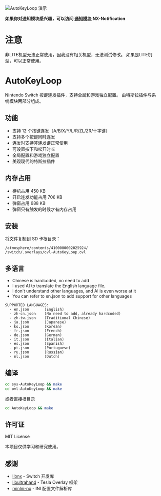 
![AutoKeyLoop 演示](image/demo-autokey.gif)

**如果你对通知模块感兴趣，可以访问 [通知模块](https://github.com/TOM-BadEN/NX-Notification) NX-Notification**

# 注意

非LITE机型无法正常使用，因我没有相关机型，无法测试修改。
如果是LITE机型，可以正常使用。

# AutoKeyLoop

Nintendo Switch 按键连发插件，支持全局和游戏独立配置。
由特斯拉插件与系统模块两部分组成。

## 功能

- 支持 12 个按键连发（A/B/X/Y/L/R/ZL/ZR/十字键）
- 支持多个按键同时连发
- 连发时支持非连发键正常使用
- 可设置按下和松开时长
- 全局配置和游戏独立配置
- 美观现代的特斯拉插件

## 内存占用

- 待机占用 450 KB
- 开启连发功能占用 706 KB
- 弹窗占用 688 KB
- 弹窗只有触发的时候才有内存占用

## 安装

将文件复制到 SD 卡根目录：
```
/atmosphere/contents/4100000002025924/
/switch/.overlays/ovl-AutoKeyLoop.ovl
```

## 多语言

- Chinese is hardcoded, no need to add
- I used AI to translate the English language file. 
- I don't understand other languages, and AI is even worse at it
- You can refer to en.json to add support for other languages

```
SUPPORTED LANGUAGES:
  - en.json       (English)
  - zh-cn.json    (No need to add, already hardcoded)
  - zh-tw.json    (Traditional Chinese)
  - ja.json       (Japanese)
  - ko.json       (Korean)
  - fr.json       (French)
  - de.json       (German)
  - it.json       (Italian)
  - es.json       (Spanish)
  - pt.json       (Portuguese)
  - ru.json       (Russian)
  - nl.json       (Dutch)
```

## 编译

```bash
cd sys-AutoKeyLoop && make
cd ovl-AutoKeyLoop && make
```
或者直接根目录

```bash
cd AutoKeyLoop && make
```

## 许可证

MIT License

本项目仅供学习和研究使用。

## 感谢

- [libnx](https://github.com/switchbrew/libnx) - Switch 开发库
- [libultrahand](https://github.com/ppkantorski/libultrahand) - Tesla Overlay 框架
- [minIni-nx](https://github.com/ITotalJustice/minIni-nx) - INI 配置文件解析库
